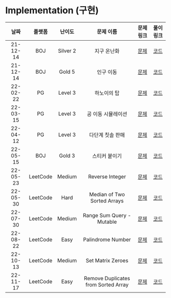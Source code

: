 # Implementation (구현)

|   날짜   | 플랫폼 |  난이도  |  문제 이름  |                   문제 링크                   |                                   풀이 링크                                   |
| :------: | :----: | :------: | :---------: | :-------------------------------------------: | :---------------------------------------------------------------------------: |
| 21-12-14 |  BOJ   | Silver 2 | 지구 온난화 | [문제](https://www.acmicpc.net/problem/5212)  | [코드](https://github.com/LeeMir/Algorithm/blob/main/Implementation/BOJ-5212.js)  |
| 21-12-14 |  BOJ   |  Gold 5  |  인구 이동  | [문제](https://www.acmicpc.net/problem/16234) | [코드](https://github.com/LeeMir/Algorithm/blob/main/Implementation/BOJ-16234.js) |
| 22-02-22 |   PG   | Level 3  | 하노이의 탑 | [문제](https://programmers.co.kr/learn/courses/30/lessons/12946) | [코드](https://github.com/LeeMir/Algorithm/blob/main/Implementation/PG-12946.js)  |
| 22-03-15 |   PG   | Level 3  | 공 이동 시뮬레이션 | [문제](https://programmers.co.kr/learn/courses/30/lessons/87391) | [코드](https://github.com/LeeMir/Algorithm/blob/main/Implementation/PG-87391.js)  |
| 22-04-12 |   PG   | Level 3  | 다단계 칫솔 판매 | [문제](https://programmers.co.kr/learn/courses/30/lessons/77486) | [코드](https://github.com/LeeMir/Algorithm/blob/main/Implementation/PG-77486.js)  |
| 22-05-15 |  BOJ   |  Gold 3  |  스티커 붙이기  | [문제](https://www.acmicpc.net/problem/18808) | [코드](https://github.com/LeeMir/Algorithm/blob/main/Implementation/BOJ-18808.js) |
| 22-05-23 |  LeetCode  |  Medium  |   Reverse Integer    | [문제](https://leetcode.com/problems/reverse-integer) | [코드](https://github.com/LeeMir/Algorithm/blob/main/Implementation/Leetcode-7.js) |
| 22-05-30 |  LeetCode  |  Hard  |   Median of Two Sorted Arrays    | [문제](https://leetcode.com/problems/median-of-two-sorted-arrays) | [코드](https://github.com/LeeMir/Algorithm/blob/main/Implementation/Leetcode-4.js) |
| 22-07-30 |  LeetCode  |  Medium  |   Range Sum Query - Mutable    | [문제](https://leetcode.com/problems/range-sum-query-mutable) | [코드](https://github.com/LeeMir/Algorithm/blob/main/Implementation/Leetcode-307.js) |
| 22-08-22 |  LeetCode  |  Easy  |   Palindrome Number    | [문제](https://leetcode.com/problems/palindrome-number) | [코드](https://github.com/LeeMir/Algorithm/blob/main/Implementation/Leetcode-9.js) |
| 22-10-13 |  LeetCode  |  Medium  |   Set Matrix Zeroes    | [문제](https://leetcode.com/problems/set-matrix-zeroes) | [코드](https://github.com/LeeMir/Algorithm/blob/main/Implementation/Leetcode-73.js) |
| 22-11-17 |  LeetCode  |  Easy  |   Remove Duplicates from Sorted Array    | [문제](https://leetcode.com/problems/remove-duplicates-from-sorted-array/) | [코드](https://github.com/LeeMir/Algorithm/blob/main/Implementation/Leetcode-26.js) |
